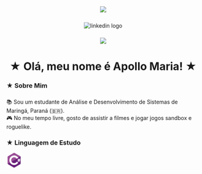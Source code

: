 <div align="center">
  <img height="150" src="[https://media.giphy.com/media/M9gbBd9nbDrOTu1Mqx/giphy.gif](https://discord.com/channels/992121936836567131/992121937398595736/1363636195380297878)"  />
</div>

###

<div align="center">
  <img src="https://img.shields.io/static/v1?message=LinkedIn&logo=linkedin&label=&color=0077B5&logoColor=white&labelColor=&style=for-the-badge" height="25" alt="linkedin logo"  />
</div>

###

<div align="center">
  <img src="https://visitor-badge.laobi.icu/badge?page_id=apollomaria&"  />
</div>

###

<h1 align="center">★ Olá, meu nome é Apollo Maria! ★ </h1>

###

<h3 align="left">★  Sobre Mim </h3>

###

<p align="left">📚  Sou um estudante de Análise e Desenvolvimento de Sistemas de Maringá, Paraná (🇧🇷).  <br>🎮  No meu tempo livre, gosto de assistir a filmes e jogar jogos sandbox e roguelike.  </p>

###

<div align="left">
<h3 align="left">★ Linguagem de Estudo</h3>
<p align="left"> <a href="https://www.w3schools.com/cs/" target="_blank" rel="noreferrer"> <img src="https://raw.githubusercontent.com/devicons/devicon/master/icons/csharp/csharp-original.svg" alt="csharp" width="40" height="40"/>

</div>

###
